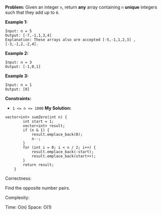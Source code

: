 **Problem:**
Given an integer `n`, return **any** array containing `n` **unique** integers such that they add up to `0`.

 

**Example 1:**

```
Input: n = 5
Output: [-7,-1,1,3,4]
Explanation: These arrays also are accepted [-5,-1,1,2,3] , [-3,-1,2,-2,4].
```

**Example 2:**

```
Input: n = 3
Output: [-1,0,1]
```

**Example 3:**

```
Input: n = 1
Output: [0]
```

 

**Constraints:**

- `1 <= n <= 1000`
**My Solution:**
```
vector<int> sumZero(int n) {
        int start = 1;
        vector<int> result;
        if (n & 1) {
            result.emplace_back(0);
            n--;
        }
        for (int i = 0; i < n / 2; i++) {
            result.emplace_back(-start);
            result.emplace_back(start++);
        }
        return result;
    }
```
Correctness:

Find the opposite number pairs.

Complexity:

Time: O(n)
Space: O(1)